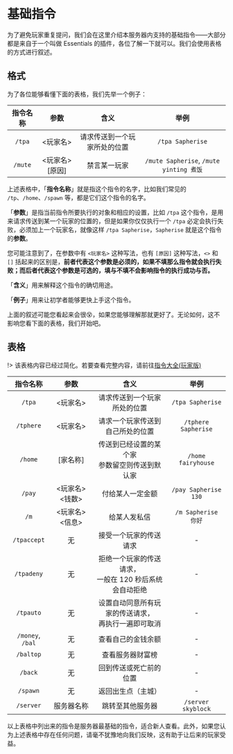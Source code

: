 # 基础指令

为了避免玩家重复提问，我们会在这里介绍本服务器内支持的基础指令——大部分都是来自于一个叫做 Essentials 的插件，各位了解一下就可以。我们会使用表格的方式进行叙述。

## 格式

为了各位能够看懂下面的表格，我们先举一个例子：

|指令名称|参数|含义|举例|
|:-:|:-:|:-:|:-:|
|`/tpa`|<玩家名>|请求传送到一个玩家所处的位置|`/tpa Sapherise`|
|`/mute`|<玩家名> \[原因\]|禁言某一玩家|`/mute Sapherise`, `/mute yinting 煮饭`|

上述表格中，「**指令名称**」就是指这个指令的名字，比如我们常见的 `/tp`、`/home`、`/spawn` 等，都是它们这个指令的名字。

「**参数**」是指当前指令所要执行的对象和相应的设置，比如 `/tpa` 这个指令，是用来请求传送到某一个玩家的位置的，但是如果你仅仅执行一个 `/tpa` 必定会执行失败，必须加上一个玩家名，就像这样 `/tpa Sapherise`，`Sapherise` 就是这个指令的**参数**。

您可能注意到了，在参数中有 `<玩家名>` 这种写法，也有 `[原因]` 这种写法，`<>` 和 `[]` 括起来的区别是，**前者代表这个参数是必须的，如果不填那么指令就会执行失败；而后者代表这个参数是可选的，填与不填不会影响指令的执行成功与否。**

「**含义**」用来解释这个指令的确切用途。

「**例子**」用来让初学者能够更快上手这个指令。

上面的叙述可能您看起来会很😵，如果您能够理解那就更好了。无论如何，这不影响您看下面的表格，我们开始吧。

## 表格

!> 该表格内容已经过简化。若要查看完整内容，请前往[指令大全(玩家版)](/others/commands-for-players.md)

|指令名称|参数|含义|举例|
|:-:|:-:|:-:|:-:|
|`/tpa`|<玩家名>|请求传送到一个玩家所处的位置|`/tpa Sapherise`|
|`/tphere`|<玩家名>|请求一个玩家传送到自己所处的位置|`/tphere Sapherise`|
|`/home`|\[家名称\]|传送到已经设置的某个家<br>参数留空则传送到默认家|`/home fairyhouse`|
|`/pay`|<玩家名> <钱数>|付给某人一定金额|`/pay Sapherise 130`|
|`/m`|<玩家名> <信息>|给某人发私信|`/m Sapherise 你好`|
|`/tpaccept`|无|接受一个玩家的传送请求|-|
|`/tpadeny`|无|拒绝一个玩家的传送请求，<br>一般在 120 秒后系统会自动拒绝|-|
|`/tpauto`|无|设置自动同意所有玩家的传送请求，<br>再执行一遍即可取消|-|
|`/money`, `/bal`|无|查看自己的金钱余额|-|
|`/baltop`|无|查看服务器财富榜|-|
|`/back`|无|回到传送或死亡前的位置|-|
|`/spawn`|无|返回出生点（主城）|-|
|`/server`|服务器名称|跳转至其他服务器|`/server skyblock`|

以上表格中列出来的指令是服务器最基础的指令，适合新人查看。此外，如果您认为上述表格中存在任何问题，请毫不犹豫地向我们反映，这有助于让后来的玩家受益。



